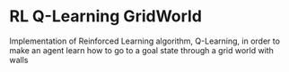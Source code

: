 # RL Q-Learning GridWorld
Implementation of Reinforced Learning algorithm, Q-Learning, in order to make an agent learn how to go to a goal state through a grid world with walls

